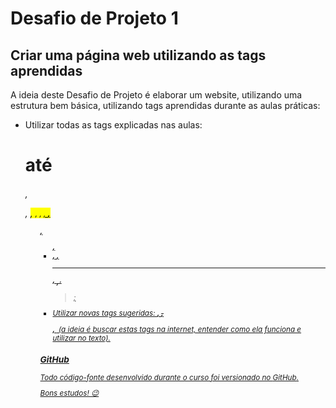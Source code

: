 # Desafio de Projeto 1
## Criar uma página web utilizando as tags aprendidas

A ideia deste Desafio de Projeto é elaborar um website, utilizando uma estrutura bem básica, utilizando tags aprendidas durante as aulas práticas:

- Utilizar todas as tags explicadas nas aulas: **<h1> até <h6>, <p>, <mark>, <small>, <i>, <u>, <strong>, <ol>, <ul>, <li>, <a>, <hr>, <sub>, <sup>, <blockquote>**;
- Utilizar novas tags sugeridas: **<font>, <del>, <p>, <abbr>** (a ideia é buscar estas tags na internet, entender como ela funciona e utilizar no texto).

### **GitHub**

Todo código-fonte desenvolvido durante o curso foi versionado no [GitHub](https://github.com/digitalinnovationone/trilha-html-modulo-1).

Bons estudos! 😉